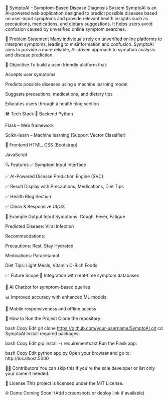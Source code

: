 🤖 SymptoAI – Symptom-Based Disease Diagnosis System
SymptoAI is an AI-powered web application designed to predict possible diseases based on user-input symptoms and provide relevant health insights such as precautions, medications, and dietary suggestions. It helps users avoid confusion caused by unverified online symptom searches.

🧠 Problem Statement
Many individuals rely on unverified online platforms to interpret symptoms, leading to misinformation and confusion. SymptoAI aims to provide a more reliable, AI-driven approach to symptom analysis and disease prediction.

🎯 Objective
To build a user-friendly platform that:

Accepts user symptoms

Predicts possible diseases using a machine learning model

Suggests precautions, medications, and dietary tips

Educates users through a health blog section

🛠️ Tech Stack
🔹 Backend
Python

Flask – Web framework

Scikit-learn – Machine learning (Support Vector Classifier)

🔹 Frontend
HTML, CSS (Bootstrap)

JavaScript

🔍 Features
✅ Symptom Input Interface

✅ AI-Powered Disease Prediction Engine (SVC)

✅ Result Display with Precautions, Medications, Diet Tips

✅ Health Blog Section

✅ Clean & Responsive UI/UX

🧪 Example Output
Input Symptoms:
Cough, Fever, Fatigue

Predicted Disease:
Viral Infection

Recommendations:

Precautions: Rest, Stay Hydrated

Medications: Paracetamol

Diet Tips: Light Meals, Vitamin C-Rich Foods

📈 Future Scope
🔄 Integration with real-time symptom databases

🤖 AI Chatbot for symptom-based queries

📊 Improved accuracy with enhanced ML models

📱 Mobile responsiveness and offline access

🚀 How to Run the Project
Clone the repository:

bash
Copy
Edit
git clone https://github.com/your-username/SymptoAI.git
cd SymptoAI
Install required packages:

bash
Copy
Edit
pip install -r requirements.txt
Run the Flask app:

bash
Copy
Edit
python app.py
Open your browser and go to:
http://localhost:5000

👨‍💻 Contributors
You can skip this if you're the sole developer or list only your name if needed.

📜 License
This project is licensed under the MIT License.

🌐 Demo
Coming Soon! (Add screenshots or deploy link if available)

